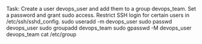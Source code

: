 Task:
Create a user devops_user and add them to a group devops_team.
Set a password and grant sudo access.
Restrict SSH login for certain users in /etc/ssh/sshd_config.
sudo useradd -m devops_user 
sudo passwd devops_user
sudo groupadd devops_team
sudo gpasswd -M devops_user devops_team
cat /etc/group

